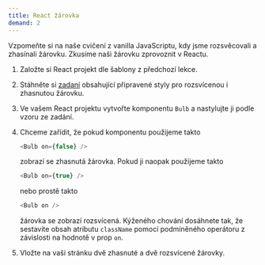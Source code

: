 ```yaml
---
title: React žárovka
demand: 2
---
```


Vzpomeňte si na naše cvičení z vanilla JavaScriptu, kdy jsme rozsvěcovali a zhasínali žárovku. Zkusíme naši žárovku zprovoznit v Reactu.

1. Založte si React projekt dle šablony z předchozí lekce.
1. Stáhněte si [zadaní](assets/zarovka-zadani.zip) obsahující připravené styly pro rozsvícenou i zhasnutou žárovku.
1. Ve vašem React projektu vytvořte komponentu `Bulb` a nastylujte ji podle vzoru ze zadání.
1. Chceme zařídit, že pokud komponentu použijeme takto

   ```js
   <Bulb on={false} />
   ```

   zobrazí se zhasnutá žárovka. Pokud ji naopak použijeme takto

   ```js
   <Bulb on={true} />
   ```

   nebo prostě takto

   ```js
   <Bulb on />
   ```

   žárovka se zobrazí rozsvícená. Kýženého chování dosáhnete tak, že sestavíte obsah atributu `className` pomocí podmíněného operátoru z závislosti na hodnotě v prop `on`.

1. Vložte na vaši stránku dvě zhasnuté a dvě rozsvícené žárovky.
